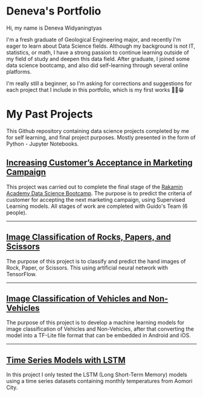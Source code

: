 # Deneva's Portfolio

Hi, my name is Deneva Widyaningtyas

I'm a fresh graduate of Geological Engineering major, and recently I'm eager to learn about Data Science fields. Although my background is not IT, statistics, or math, I have a strong passion to continue learning outside of my field of study and deepen this data field. After graduate, I joined some data science bootcamp, and also did self-learning through several online platforms.

I'm really still a beginner, so I'm asking for corrections and suggestions for each project that I include in this portfolio, which is my first works ✌🏻😁

# My Past Projects

This Github repository containing data science projects completed by me for self learning, and final project purposes. Mostly presented in the form of Python - Jupyter Notebooks.

## [Increasing Customer’s Acceptance in Marketing Campaign](https://github.com/denevawidya/Marketing_Campaign_Response)

This project was carried out to complete the final stage of the [Rakamin Academy Data Science Bootcamp](rakamin.com). The purpose is to predict the criteria of customer for accepting the next marketing campaign, using Supervised Learning models. All stages of work are completed with Guido's Team (6 people). 

<hr>

## [Image Classification of Rocks, Papers, and Scissors](https://github.com/denevawidya/RPS_Image_Classification)

The purpose of this project is to classify and predict the hand images of Rock, Paper, or Scissors. This using artificial neural network with TensorFlow.

<hr>

## [Image Classification of Vehicles and Non-Vehicles](https://github.com/denevawidya/Vehicles_Image_Classification)

The purpose of this project is to develop a machine learning models for image classification of Vehicles and Non-Vehicles, after that converting the model into a TF-Lite file format that can be embedded in Android and iOS.

<hr>

## [Time Series Models with LSTM](https://github.com/denevawidya/Time_Series_Model)

In this project I only tested the LSTM (Long Short-Term Memory) models using a time series datasets containing monthly temperatures from Aomori City. 

